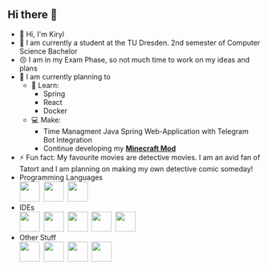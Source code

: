 ## Hi there 👋


- 👋 Hi, I'm Kiryl
- 📖 I am currently a student at the TU Dresden. 2nd semester of Computer Science Bachelor
- 😣 I am in my Exam Phase, so not much time to work on my ideas and plans
- 🔭 I am currently planning to 
  - 🌱 Learn:
    - Spring
    - React
    - Docker
  - 💻 Make:
    - Time Managment Java Spring Web-Application with Telegram Bot Integration
    - Continue developing my **[Minecraft Mod](https://github.com/xSpleet/Magpie)**
- ⚡ Fun fact: My favourite movies are detective movies. I am an avid fan of Tatort and I am planning on making my own detective comic someday!
- Programming Languages
  <div>
    <img src="https://cdn.jsdelivr.net/gh/devicons/devicon@latest/icons/java/java-original.svg" width="40" height="40"/>&nbsp
    <img src="https://cdn.jsdelivr.net/gh/devicons/devicon@latest/icons/python/python-original.svg" width="40" height="40"/>&nbsp
    <img src="https://cdn.jsdelivr.net/gh/devicons/devicon@latest/icons/cplusplus/cplusplus-original.svg" width="40" height="40"/>&nbsp
  </div>
- IDEs
  <div>
    <img src="https://cdn.jsdelivr.net/gh/devicons/devicon@latest/icons/intellij/intellij-original.svg" width="40" height="40"/>&nbsp
    <img src="https://cdn.jsdelivr.net/gh/devicons/devicon@latest/icons/pycharm/pycharm-original.svg" width="40" height="40"/>&nbsp
    <img src="https://cdn.jsdelivr.net/gh/devicons/devicon@latest/icons/clion/clion-original.svg" width="40" height="40"/>&nbsp
     <img src="https://cdn.jsdelivr.net/gh/devicons/devicon@latest/icons/eclipse/eclipse-original.svg" width="40" height="40"/>&nbsp
    <img src="https://cdn.jsdelivr.net/gh/devicons/devicon@latest/icons/vscode/vscode-original.svg" width="40" height="40"/>
  </div>
- Other Stuff
  <div>
    <img src="https://cdn.jsdelivr.net/gh/devicons/devicon@latest/icons/git/git-original.svg" width="40" height="40"/>&nbsp
    <img src="https://cdn.jsdelivr.net/gh/devicons/devicon@latest/icons/ubuntu/ubuntu-original.svg" width="40" height="40"/>&nbsp
    <img src="https://cdn.jsdelivr.net/gh/devicons/devicon@latest/icons/photoshop/photoshop-original.svg" width="40" height="40"/>&nbsp
    <img src="https://cdn.jsdelivr.net/gh/devicons/devicon@latest/icons/mysql/mysql-original.svg" width="40" height="40"/>
  </div>
